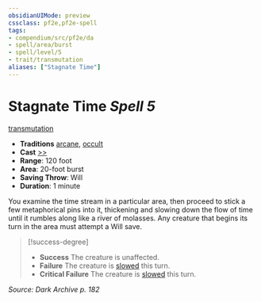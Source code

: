 ```yaml
---
obsidianUIMode: preview
cssclass: pf2e,pf2e-spell
tags:
- compendium/src/pf2e/da
- spell/area/burst
- spell/level/5
- trait/transmutation
aliases: ["Stagnate Time"]
---
```

# Stagnate Time *Spell 5*   
[transmutation](transmutation.md "Transmutation School Trait")  

- **Traditions** [arcane](arcane.md "Arcane Tradition Trait"), [occult](occult.md "Occult Tradition Trait")
- **Cast** [>>](chapter-9-playing-the-game.md#Actions "Two-Action") 
- **Range**: 120 foot
- **Area**: 20-foot burst
- **Saving Throw**: Will
- **Duration**: 1 minute

You examine the time stream in a particular area, then proceed to stick a few metaphorical pins into it, thickening and slowing down the flow of time until it rumbles along like a river of molasses. Any creature that begins its turn in the area must attempt a Will save.

> [!success-degree] 
> - **Success** The creature is unaffected.
> - **Failure** The creature is [slowed](conditions.md#Slowed) this turn.
> - **Critical Failure** The creature is [slowed](conditions.md#Slowed) this turn.

*Source: Dark Archive p. 182*